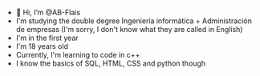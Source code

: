 - 👋 Hi, I’m @AB-Flais
- I'm studying the double degree Ingeniería informática + Administración de empresas (I'm sorry, I don't know what they are called in English)
- I'm in the first year
- I'm 18 years old
- Currently, I'm learning to code in c++
- I know the basics of SQL, HTML, CSS and python though

